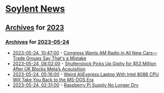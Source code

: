 # [Soylent News](../../../README.md)

## [Archives](../../index.md) for [2023](../index.md)

### [Archives](../../index.md) for [2023-05-24](index.md)

* [2023-05-24, 10:47:00](https://soylentnews.org/article.pl?sid=23/05/23/1819230&from=rss) - [Congress Wants AM Radio in All New Cars—Trade Groups Say That's a Mistake](https://soylentnews.org/article.pl?sid=23/05/23/1819230&from=rss)
* [2023-05-24, 08:02:00](https://soylentnews.org/article.pl?sid=23/05/23/1813227&from=rss) - [Shutterstock Picks Up Giphy for $53 Million After UK Blocks Meta’s Acquisition](https://soylentnews.org/article.pl?sid=23/05/23/1813227&from=rss)
* [2023-05-24, 05:16:00](https://soylentnews.org/article.pl?sid=23/05/23/187206&from=rss) - [Weird AliExpress Laptop With Intel 8088 CPU Will Take You Back to the MS-DOS Era](https://soylentnews.org/article.pl?sid=23/05/23/187206&from=rss)
* [2023-05-24, 02:31:00](https://soylentnews.org/article.pl?sid=23/05/23/1753215&from=rss) - [Raspberry Pi Supply No Longer Dry](https://soylentnews.org/article.pl?sid=23/05/23/1753215&from=rss)
